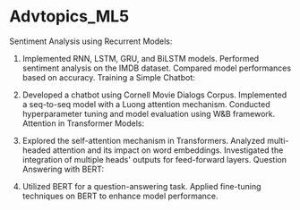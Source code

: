 # Advtopics_ML5
Sentiment Analysis using Recurrent Models:

1) Implemented RNN, LSTM, GRU, and BiLSTM models.
Performed sentiment analysis on the IMDB dataset.
Compared model performances based on accuracy.
Training a Simple Chatbot:

2) Developed a chatbot using Cornell Movie Dialogs Corpus.
Implemented a seq-to-seq model with a Luong attention mechanism.
Conducted hyperparameter tuning and model evaluation using W&B framework.
Attention in Transformer Models:

3) Explored the self-attention mechanism in Transformers.
Analyzed multi-headed attention and its impact on word embeddings.
Investigated the integration of multiple heads' outputs for feed-forward layers.
Question Answering with BERT:

4) Utilized BERT for a question-answering task.
Applied fine-tuning techniques on BERT to enhance model performance.
